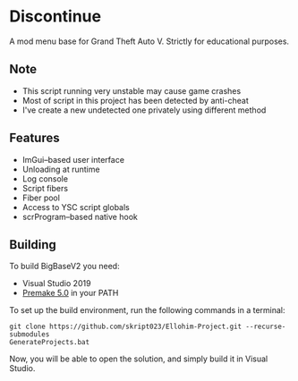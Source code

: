 # Discontinue
A mod menu base for Grand Theft Auto V.
Strictly for educational purposes.

## Note
* This script running very unstable may cause game crashes
* Most of script in this project has been detected by anti-cheat
* I've create a new undetected one privately using different method

## Features
* ImGui–based user interface
* Unloading at runtime
* Log console
* Script fibers
* Fiber pool
* Access to YSC script globals
* scrProgram–based native hook

## Building
To build BigBaseV2 you need:
* Visual Studio 2019
* [Premake 5.0](https://premake.github.io/download.html) in your PATH

To set up the build environment, run the following commands in a terminal:
```dos
git clone https://github.com/skript023/Ellohim-Project.git --recurse-submodules
GenerateProjects.bat
```
Now, you will be able to open the solution, and simply build it in Visual Studio.
